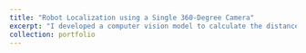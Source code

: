 ```yaml
---
title: "Robot Localization using a Single 360-Degree Camera"
excerpt: "I developed a computer vision model to calculate the distance and the angle to a robot."
collection: portfolio
---
```


